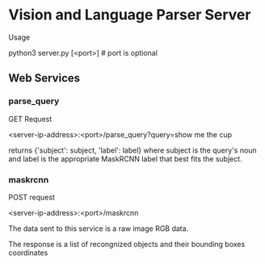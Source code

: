 # Vision and Language Parser Server

Usage

python3 server.py [\<port\>] # port is optional

## Web Services

### parse_query

GET Request

\<server-ip-address\>:\<port\>/parse_query?query=show me the cup

returns {'subject': subject, 'label': label} where subject is the query's noun and label is the appropriate MaskRCNN label that best fits the subject.

### maskrcnn

POST request

\<server-ip-address\>:\<port\>/maskrcnn

The data sent to this service is a raw image RGB data.

The response is a list of recongnized objects and their bounding boxes coordinates
